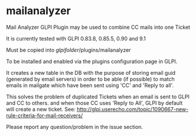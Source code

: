 # mailanalyzer
Mail Analyzer GLPI Plugin may be used to combine CC mails into one Ticket

It is currently tested with GLPI 0.83.8, 0.85.5, 0.90 and 9.1

Must be copied into *glpifolder*/plugins/mailanalyzer

To be installed and enabled via the plugins configuration page in GLPI.

It creates a new table in the DB with the purpose of storing email guid (generated by email servers) in order to be able (if possible) to match emails in mailgate which have been sent using 'CC' and 'Reply to all'.

This solves the problem of duplicated Tickets when an email is sent to GLPI and CC to others. and when those CC uses 'Reply to All', GLPI by default will create a new ticket. See: http://glpi.userecho.com/topic/1090667-new-rule-criteria-for-mail-receivers/


Please report any question/problem in the issue section.
